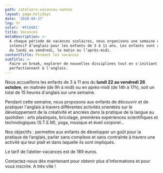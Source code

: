 ```yaml
---
path: /ateliers-vacances-nantes
layout: page-holidays
date: '2018-04-27'
lng: fr
color: '#FC6681'
title: Vacances
metaDescription: >-
  A chaque période de vacances scolaires, nous organisons une semaine de stage
  intensif d’anglais pour les enfants de 3 à 11 ans. Les enfants sont accueillis
  du lundi au vendredi, le matin ou l’après-midi. 
contentTitle: Pendant les vacances
subTitle: >-
  Faire un break, explorer de nouvelles disciplines tout en s'initiant ou se
  perfectionnant à l'anglais.
---
```

Nous accueillons les enfants de 3 à 11 ans du **lundi 22 au vendredi 26 octobre**, en matinée (de 9h à midi) ou en après-midi (de 14h à 17h), soit un total de 15 heures d'anglais sur une semaine. 

Pendant cette semaine, nous proposons aux enfants de découvrir et de pratiquer l'anglais à travers différentes activités orientées sur le développement de la créativité et ancrées dans la pratique de la langue au quotidien : arts plastiques, bricolage, premières expériences scientifiques et technologiques (S.T.E.M), yoga, musique et éveil corporel... 

Nos objectifs : permettre aux enfants de développer un goût pour la pratique de l’anglais, parler sans complexe et sans contrainte à travers une activité qui leur plaît et dans laquelle ils sont impliqués. 

Le tarif de l’atelier-vacances est de 189 euros.

Contactez-nous dès maintenant pour obtenir plus d'informations et pour vous inscrire. A très vite !
